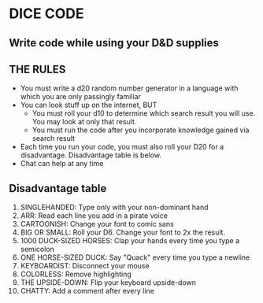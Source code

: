 # DICE CODE
## Write code while using your D&D supplies

## THE RULES
- You must write a d20 random number generator in a language with which you are only passingly familiar
- You can look stuff up on the internet, BUT
    - You must roll your d10 to determine which search result you will use. You may look at only that result.
    - You must run the code after you incorporate knowledge gained via search result
- Each time you run your code, you must also roll your D20 for a disadvantage. Disadvantage table is below.
- Chat can help at any time


## Disadvantage table
1. SINGLEHANDED: Type only with your non-dominant hand
2. ARR: Read each line you add in a pirate voice
3. CARTOONISH: Change your font to comic sans
4. BIG OR SMALL: Roll your D6. Change your font to 2x the result.
5. 1000 DUCK-SIZED HORSES: Clap your hands every time you type a semicolon
6. ONE HORSE-SIZED DUCK: Say "Quack" every time you type a newline
7. KEYBOARDIST: Disconnect your mouse
8. COLORLESS: Remove highlighting
9. THE UPSIDE-DOWN: Flip your keyboard upside-down
10. CHATTY: Add a comment after every line